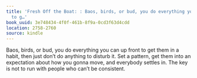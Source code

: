 ```yaml
---
title: 'Fresh Off the Boat: : Baos, birds, or bud, you do everything you can up front
  to g…'
book_uuid: 3e748434-4f0f-461b-8f9a-0cd3f63d4cdd
location: 2758-2760
source: kindle
---
```


Baos, birds, or bud, you do everything you can up front to get them in a habit, then just don’t do anything to disturb it. Set a pattern, get them into an expectation about how you gonna move, and everybody settles in. The key is not to run with people who can’t be consistent.
